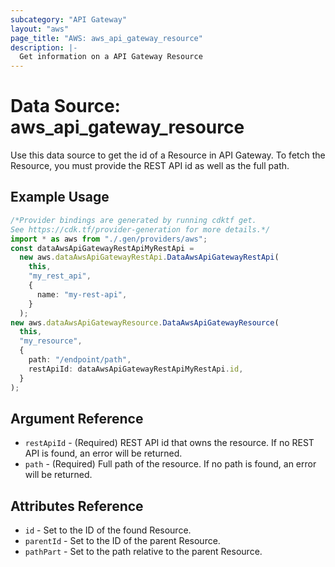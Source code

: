 ```yaml
---
subcategory: "API Gateway"
layout: "aws"
page_title: "AWS: aws_api_gateway_resource"
description: |-
  Get information on a API Gateway Resource
---
```


# Data Source: aws\_api\_gateway\_resource

Use this data source to get the id of a Resource in API Gateway.
To fetch the Resource, you must provide the REST API id as well as the full path.

## Example Usage

```typescript
/*Provider bindings are generated by running cdktf get.
See https://cdk.tf/provider-generation for more details.*/
import * as aws from "./.gen/providers/aws";
const dataAwsApiGatewayRestApiMyRestApi =
  new aws.dataAwsApiGatewayRestApi.DataAwsApiGatewayRestApi(
    this,
    "my_rest_api",
    {
      name: "my-rest-api",
    }
  );
new aws.dataAwsApiGatewayResource.DataAwsApiGatewayResource(
  this,
  "my_resource",
  {
    path: "/endpoint/path",
    restApiId: dataAwsApiGatewayRestApiMyRestApi.id,
  }
);

```

## Argument Reference

* `restApiId` - (Required) REST API id that owns the resource. If no REST API is found, an error will be returned.
* `path` - (Required) Full path of the resource.  If no path is found, an error will be returned.

## Attributes Reference

* `id` - Set to the ID of the found Resource.
* `parentId` - Set to the ID of the parent Resource.
* `pathPart` - Set to the path relative to the parent Resource.
